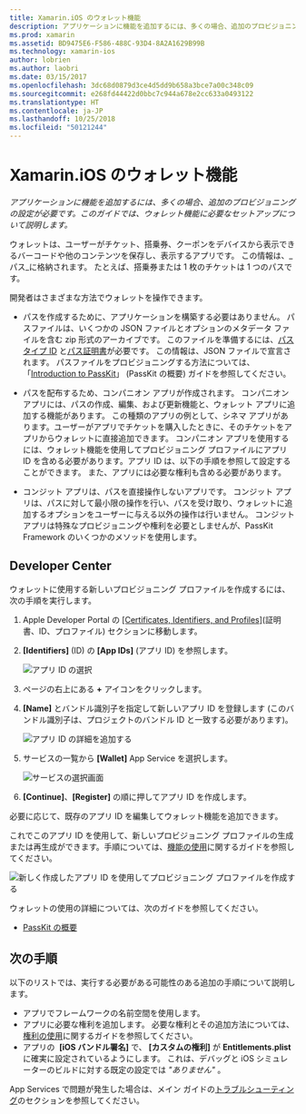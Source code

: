 ```yaml
---
title: Xamarin.iOS のウォレット機能
description: アプリケーションに機能を追加するには、多くの場合、追加のプロビジョニングの設定が必要です。 このガイドでは、ウォレット機能に必要なセットアップについて説明します。
ms.prod: xamarin
ms.assetid: BD9475E6-F586-488C-93D4-8A2A1629B99B
ms.technology: xamarin-ios
author: lobrien
ms.author: laobri
ms.date: 03/15/2017
ms.openlocfilehash: 3dc68d0879d3ce4d5dd9b658a3bce7a00c348c09
ms.sourcegitcommit: e268fd44422d0bbc7c944a678e2cc633a0493122
ms.translationtype: HT
ms.contentlocale: ja-JP
ms.lasthandoff: 10/25/2018
ms.locfileid: "50121244"
---
```

# <a name="wallet-capabilities-in-xamarinios"></a>Xamarin.iOS のウォレット機能

_アプリケーションに機能を追加するには、多くの場合、追加のプロビジョニングの設定が必要です。このガイドでは、ウォレット機能に必要なセットアップについて説明します。_

ウォレットは、ユーザーがチケット、搭乗券、クーポンをデバイスから表示できるバーコードや他のコンテンツを保存し、表示するアプリです。 この情報は、_パス_に格納されます。 たとえば、搭乗券または 1 枚のチケットは 1 つのパスです。 

開発者はさまざまな方法でウォレットを操作できます。

*   パスを作成するために、アプリケーションを構築する必要はありません。 パスファイルは、いくつかの JSON ファイルとオプションのメタデータ ファイルを含む zip 形式のアーカイブです。 このファイルを準備するには、[パス タイプ ID](~/ios/platform/passkit.md) と[パス証明書](~/ios/platform/passkit.md)が必要です。 この情報は、JSON ファイルで宣言されます。 パスファイルをプロビジョニングする方法については、「[Introduction to PassKit](~/ios/platform/passkit.md)」 (PassKit の概要) ガイドを参照してください。

*   パスを配布するため、コンパニオン アプリが作成されます。 コンパニオン アプリには、パスの作成、編集、および更新機能と、ウォレット アプリに追加する機能があります。 この種類のアプリの例として、シネマ アプリがあります。ユーザーがアプリでチケットを購入したときに、そのチケットをアプリからウォレットに直接追加できます。 コンパニオン アプリを使用するには、ウォレット機能を使用してプロビジョニング プロファイルにアプリ ID を含める必要があります。アプリ ID は、以下の手順を参照して設定することができます。 また、アプリには必要な権利も含める必要があります。

*   コンジット アプリは、パスを直接操作しないアプリです。 コンジット アプリは、パスに対して最小限の操作を行い、パスを受け取り、ウォレットに追加するオプションをユーザーに与える以外の操作は行いません。 コンジット アプリは特殊なプロビジョニングや権利を必要としませんが、PassKit Framework のいくつかのメソッドを使用します。

## <a name="developer-center"></a>Developer Center

ウォレットに使用する新しいプロビジョニング プロファイルを作成するには、次の手順を実行します。

1.  Apple Developer Portal の [[Certificates, Identifiers, and Profiles]](https://developer.apple.com/account/ios/certificate/)\(証明書、ID、プロファイル\) セクションに移動します。
2.  **[Identifiers]** \(ID\) の **[App IDs]** \(アプリ ID\) を参照します。 
    
    ![アプリ ID の選択](wallet-capabilities-images/image17.png)

3.  ページの右上にある **+** アイコンをクリックします。
4.  **[Name]** とバンドル識別子を指定して新しいアプリ ID を登録します (このバンドル識別子は、プロジェクトのバンドル ID と一致する必要があります)。
   
    ![アプリ ID の詳細を追加する](wallet-capabilities-images/image18.png)

5.  サービスの一覧から **[Wallet]** App Service を選択します。
    
    ![サービスの選択画面](wallet-capabilities-images/image19.png)

6.  **[Continue]**、**[Register]** の順に押してアプリ ID を作成します。

必要に応じて、既存のアプリ ID を編集してウォレット機能を追加できます。

これでこのアプリ ID を使用して、新しいプロビジョニング プロファイルの生成または再生成ができます。手順については、[機能の使用](~/ios/deploy-test/provisioning/capabilities/index.md)に関するガイドを参照してください。

![新しく作成したアプリ ID を使用してプロビジョニング プロファイルを作成する](wallet-capabilities-images/image20.png)


ウォレットの使用の詳細については、次のガイドを参照してください。

*   [PassKit の概要](~/ios/platform/passkit.md)
 
## <a name="next-steps"></a>次の手順
 
以下のリストでは、実行する必要がある可能性のある追加の手順について説明します。

* アプリでフレームワークの名前空間を使用します。
* アプリに必要な権利を追加します。 必要な権利とその追加方法については、[権利の使用](~/ios/deploy-test/provisioning/entitlements.md)に関するガイドを参照してください。
* アプリの  **[iOS バンドル署名]** で、 **[カスタムの権利]** が **Entitlements.plist** に確実に設定されているようにします。 これは、デバッグと iOS シミュレーターのビルドに対する既定の設定では _"ありません"_ 。

App Services で問題が発生した場合は、メイン ガイドの[トラブルシューティング](~/ios/deploy-test/provisioning/capabilities/index.md)のセクションを参照してください。